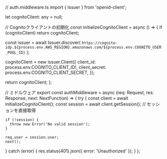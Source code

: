 // auth.middleware.ts
import { Issuer } from 'openid-client';

let cognitoClient: any = null;

// Cognitoクライアントの初期化
const initializeCognitoClient = async () => {
  if (cognitoClient) return cognitoClient;

  const issuer = await Issuer.discover(
    `https://cognito-idp.${process.env.AWS_REGION}.amazonaws.com/${process.env.COGNITO_USER_POOL_ID}`
  );

  cognitoClient = new issuer.Client({
    client_id: process.env.COGNITO_CLIENT_ID!,
    client_secret: process.env.COGNITO_CLIENT_SECRET,
  });

  return cognitoClient;
};

// ミドルウェア
export const authMiddleware = async (req: Request, res: Response, next: NextFunction) => {
  try {
    const client = await initializeCognitoClient();
    const session = await client.getSession();  // セッションを直接取得
    
    if (!session) {
      throw new Error('No valid session');
    }

    req.user = session.user;
    next();
  } catch (error) {
    res.status(401).json({ error: 'Unauthorized' });
  }
};